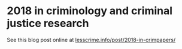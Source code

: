 # 2018 in criminology and criminal justice research

See this blog post online at [lesscrime.info/post/2018-in-crimpapers/](http://lesscrime.info/post/2018-in-crimpapers/)
